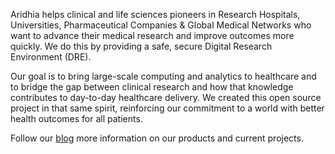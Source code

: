 Aridhia helps clinical and life sciences pioneers in Research Hospitals, Universities, Pharmaceutical Companies & Global Medical Networks who want to advance their medical research and improve outcomes more quickly. We do this by providing a safe, secure Digital Research Environment (DRE).
 
Our goal is to bring large-scale computing and analytics to healthcare and to bridge the gap between clinical research and how that knowledge contributes to day-to-day healthcare delivery. We created this open source project in that same spirit, reinforcing our commitment to a world with better health outcomes for all patients.

Follow our [blog](https://www.aridhia.com/category/blog/) more information on our products and current projects.
